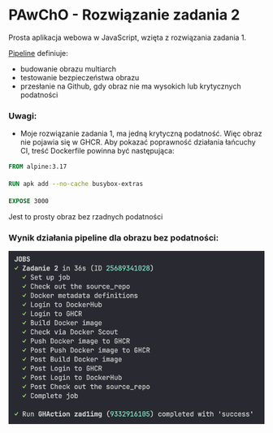 # PAwChO - Rozwiązanie zadania 2

Prosta aplikacja webowa w JavaScript, wzięta z rozwiązania zadania 1.

[Pipeline](.github/workflows/gha_example.yml) definiuje:

- budowanie obrazu multiarch
- testowanie bezpieczeństwa obrazu
- przesłanie na Github, gdy obraz nie ma wysokich lub krytycznych podatności

### Uwagi:
- Moje rozwiązanie zadania 1, ma jedną krytyczną podatność. Więc obraz nie pojawia się w GHCR.
Aby pokazać poprawność działania łańcuchy CI, treść Dockerfile powinna być następująca:
```Dockerfile
FROM alpine:3.17

RUN apk add --no-cache busybox-extras

EXPOSE 3000
```
Jest to prosty obraz bez rzadnych podatności

### Wynik działania pipeline dla obrazu bez podatności:
![result](obrazki/image.png)